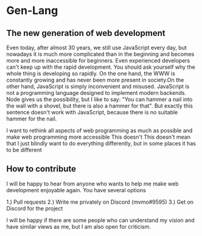 # Gen-Lang
## The new generation of web development

Even today, after almost 30 years, we still use JavaScript every day, but nowadays it is much more complicated than in the beginning and becomes more and more inaccessible for beginners. Even experienced developers can't keep up with the rapid development.
You should ask yourself why the whole thing is developing so rapidly.
On the one hand, the WWW is constantly growing and has never been more present in society.On the other hand, JavaScript is simply inconvenient and misused.
JavaScript is not a programming language designed to implement modern backends. Node gives us the possibility, but I like to say: "You can hammer a nail into the wall with a shovel, but there is also a hammer for that". But exactly this sentence doesn't work with JavaScript, because there is no suitable hammer for the nail.

I want to rethink all aspects of web programming as much as possible and make web programming more accessible This doesn't This doesn't mean that I just blindly want to do everything differently, but in some places it has to be different

## How to contribute

I will be happy to hear from anyone who wants to help me make web development enjoyable again. You have several options

1.) Pull requests
2.) Write me privately on Discord (mvmo#9595)
3.) Get on Discord for the project

I will be happy if there are some people who can understand my vision and have similar views as me, but I am also open for criticism.

